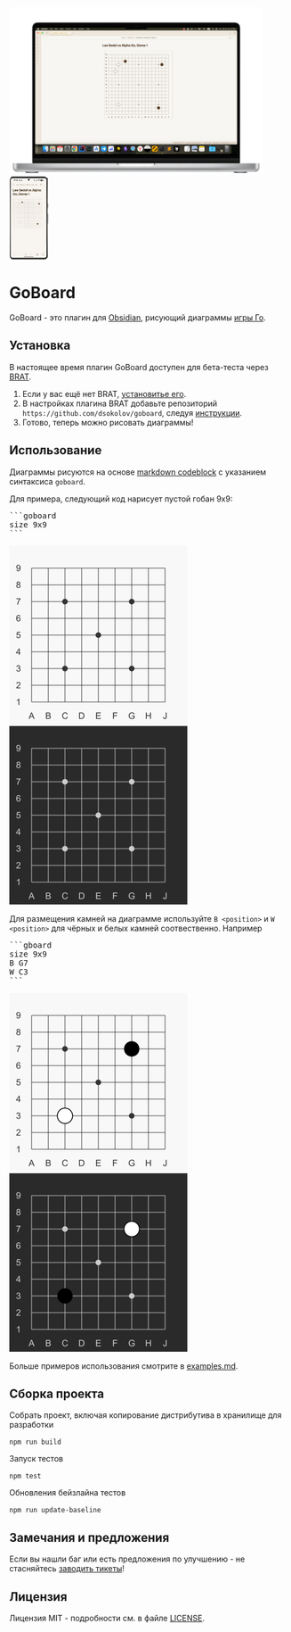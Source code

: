 <img src="docs/images/macbook_pro_16.png" alt="Obsidian GoBoard Macbook" height="300" /> <img src="docs/images/google_pixel_8.png" alt="Obsidian GoBoard Google Pixel 8" height="150" />

# GoBoard

GoBoard - это плагин для [Obsidian](https://obsidian.md/), рисующий диаграммы [игры Го](https://ru.wikipedia.org/wiki/%D0%93%D0%BE).

## Установка

В настоящее время плагин GoBoard доступен для бета-теста через [BRAT](https://github.com/TfTHacker/obsidian42-brat).

1. Если у вас ещё нет BRAT, [установитье его](https://obsidian.md/plugins?search=BRAT).
1. В настройках плагина BRAT добавьте репозиторий `https://github.com/dsokolov/goboard`, следуя [инструкции]().
1. Готово, теперь можно рисовать диаграммы!

## Использование

Диаграммы рисуются на основе [markdown codeblock](https://www.codecademy.com/resources/docs/markdown/code-blocks) с указанием синтаксиса `goboard`.

Для примера, следующий код нарисует пустой гобан 9х9:

<pre>
```goboard
size 9x9
```
</pre>

![Пустой гобан 9x9 (светлая тема)](docs/images/empty-board-9x9-light.png) ![Пустой гобан 9x9 (тёмная тема)](docs/images/empty-board-9x9-dark.png)

Для размещения камней на диаграмме используйте `B <position>` и `W <position>` для чёрных и белых камней соотвественно. Например

<pre>
```gboard
size 9x9
B G7
W C3
```
</pre>

![Первые две постановки на гобане 9x9 (светлая тема)](docs/images/moves-first-two-light.png) ![Первые две постановки на гобане 9x9 (тёмная тема)](docs/images/moves-first-two-dark.png)

Больше примеров использования смотрите в [examples.md](docs/examples.md).

## Сборка проекта

Собрать проект, включая копирование дистрибутива в хранилище для разработки

```
npm run build
```

Запуск тестов

```
npm test
```

Обновления бейзлайна тестов

```
npm run update-baseline
```

## Замечания и предложения

Если вы нашли баг или есть предложения по улучшению - не стасняйтесь [заводить тикеты](https://github.com/dsokolov/goboard/issues)!

## Лицензия

Лицензия MIT - подробности см. в файле [LICENSE](LICENSE).

